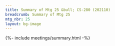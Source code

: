 ```yaml
---
title: Summary of Mtg 25 &bull; CS-280 (202110)
breadcrumb: Summary of Mtg 25
mtg_nbr: 25
layout: bg-image
---
```


{%- include meetings/summary.html -%}
